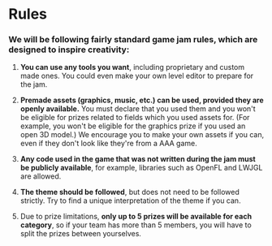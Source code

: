# Rules

### We will be following fairly standard game jam rules, which are designed to inspire creativity:

1. **You can use any tools you want**, including proprietary and custom made ones. You could even make your own level editor to prepare for the jam.

2. **Premade assets (graphics, music, etc.) can be used, provided they are openly available.** You must declare that you used them and you won't be eligible for prizes related to fields which you used assets for. (For example, you won't be eligible for the graphics prize if you used an open 3D model.) We encourage you to make your own assets if you can, even if they don't look like they're from a AAA game.

3. **Any code used in the game that was not written during the jam must be publicly available**, for example, libraries such as OpenFL and LWJGL are allowed.

4. **The theme should be followed**, but does not need to be followed strictly. Try to find a unique interpretation of the theme if you can.

5. Due to prize limitations, **only up to 5 prizes will be available for each category**, so if your team has more than 5 members, you will have to split the prizes between yourselves.

